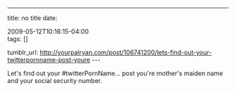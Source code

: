 ---
title: no title
date:

 2009-05-12T10:16:15-04:00  
tags:  []

tumblr_url:
http://yourpalryan.com/post/106741200/lets-find-out-your-twitterpornname-post-youre
\-\--

Let's find out your \#twitterPornName... post you're mother's maiden
name and your social security number.
